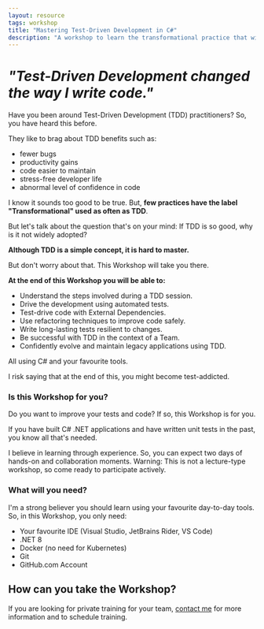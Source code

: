 ```yaml
---
layout: resource
tags: workshop
title: "Mastering Test-Driven Development in C#"
description: "A workshop to learn the transformational practice that will lead you to simple code, high quality and peace of mind."
---
```


# _"Test-Driven Development changed the way I write code."_

Have you been around Test-Driven Development (TDD) practitioners? So, you have heard this before.

They like to brag about TDD benefits such as:

- fewer bugs
- productivity gains
- code easier to maintain
- stress-free developer life
- abnormal level of confidence in code

I know it sounds too good to be true. But, **few practices have the label "Transformational" used as often as TDD**.

But let's talk about the question that's on your mind: If TDD is so good, why is it not widely adopted?

**Although TDD is a simple concept, it is hard to master.**

But don't worry about that. This Workshop will take you there.

**At the end of this Workshop you will be able to:**

- Understand the steps involved during a TDD session.
- Drive the development using automated tests.
- Test-drive code with External Dependencies.
- Use refactoring techniques to improve code safely.
- Write long-lasting tests resilient to changes.
- Be successful with TDD in the context of a Team.
- Confidently evolve and maintain legacy applications using TDD.

All using C# and your favourite tools.

I risk saying that at the end of this, you might become test-addicted.

### Is this Workshop for you?

Do you want to improve your tests and code?
If so, this Workshop is for you.

If you have built C# .NET applications and have written unit tests in the past, you know all that's needed.

I believe in learning through experience. So, you can expect two days of hands-on and collaboration moments. Warning: This is not a lecture-type workshop, so come ready to participate actively.

### What will you need?

I'm a strong believer you should learn using your favourite day-to-day tools. So, in this Workshop, you only need:

- Your favourite IDE (Visual Studio, JetBrains Rider, VS Code)
- .NET 8
- Docker (no need for Kubernetes)
- Git
- GitHub.com Account

## How can you take the Workshop?

If you are looking for private training for your team, [contact me](mailto:gui@guiferreira.me) for more information and to schedule training.
